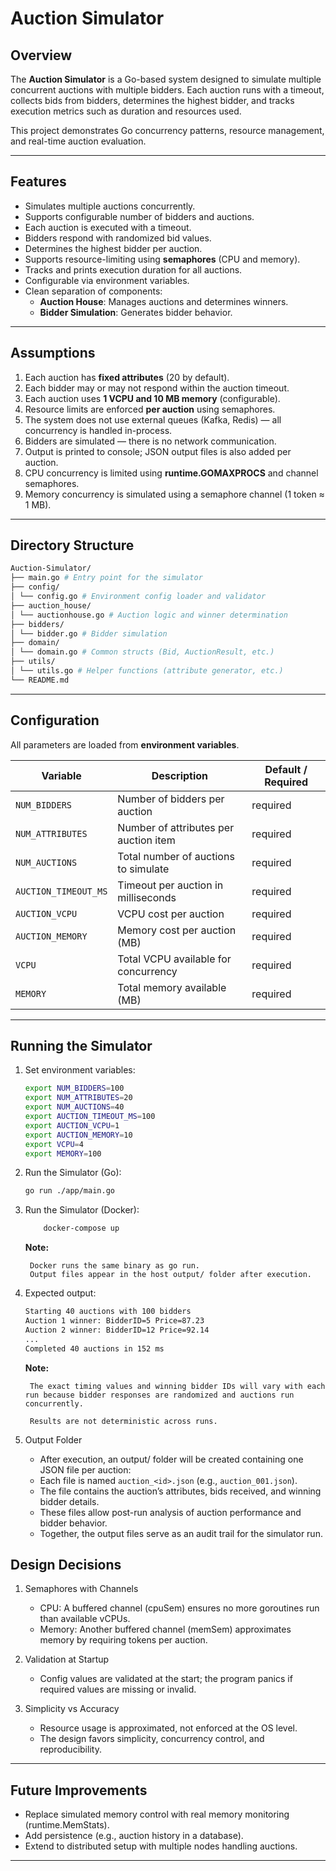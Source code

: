 # Auction Simulator

## Overview

The **Auction Simulator** is a Go-based system designed to simulate multiple concurrent auctions with multiple bidders. Each auction runs with a timeout, collects bids from bidders, determines the highest bidder, and tracks execution metrics such as duration and resources used.  

This project demonstrates Go concurrency patterns, resource management, and real-time auction evaluation.

---

## Features

- Simulates multiple auctions concurrently.  
- Supports configurable number of bidders and auctions.  
- Each auction is executed with a timeout.  
- Bidders respond with randomized bid values.  
- Determines the highest bidder per auction.  
- Supports resource-limiting using **semaphores** (CPU and memory).  
- Tracks and prints execution duration for all auctions.  
- Configurable via environment variables.  
- Clean separation of components:  
  - **Auction House**: Manages auctions and determines winners.  
  - **Bidder Simulation**: Generates bidder behavior.  

---

## Assumptions

1. Each auction has **fixed attributes** (20 by default).  
2. Each bidder may or may not respond within the auction timeout.  
3. Each auction uses **1 VCPU and 10 MB memory** (configurable).  
4. Resource limits are enforced **per auction** using semaphores.  
5. The system does not use external queues (Kafka, Redis) — all concurrency is handled in-process.  
6. Bidders are simulated — there is no network communication.  
7. Output is printed to console; JSON output files is also added per auction.  
8. CPU concurrency is limited using **runtime.GOMAXPROCS** and channel semaphores.  
9. Memory concurrency is simulated using a semaphore channel (1 token ≈ 1 MB).  

---

## Directory Structure

```bash
Auction-Simulator/
├── main.go # Entry point for the simulator
├── config/
│ └── config.go # Environment config loader and validator
├── auction_house/
│ └── auctionhouse.go # Auction logic and winner determination
├── bidders/
│ └── bidder.go # Bidder simulation
├── domain/
│ └── domain.go # Common structs (Bid, AuctionResult, etc.)
├── utils/
│ └── utils.go # Helper functions (attribute generator, etc.)
└── README.md
```

---

## Configuration

All parameters are loaded from **environment variables**.  

| Variable               | Description                                    | Default / Required |
|------------------------|-----------------------------------------------|------------------|
| `NUM_BIDDERS`          | Number of bidders per auction                 | required         |
| `NUM_ATTRIBUTES`       | Number of attributes per auction item         | required         |
| `NUM_AUCTIONS`         | Total number of auctions to simulate          | required         |
| `AUCTION_TIMEOUT_MS`   | Timeout per auction in milliseconds           | required         |
| `AUCTION_VCPU`         | VCPU cost per auction                          | required         |
| `AUCTION_MEMORY`       | Memory cost per auction (MB)                  | required         |
| `VCPU`                 | Total VCPU available for concurrency          | required         |
| `MEMORY`               | Total memory available (MB)                   | required         |

---

## Running the Simulator

1. Set environment variables:

    ```bash
    export NUM_BIDDERS=100
    export NUM_ATTRIBUTES=20
    export NUM_AUCTIONS=40
    export AUCTION_TIMEOUT_MS=100
    export AUCTION_VCPU=1
    export AUCTION_MEMORY=10
    export VCPU=4
    export MEMORY=100
    ```
2.  Run the Simulator (Go):

    ```bash
    go run ./app/main.go
    ```

3. Run the Simulator (Docker):

    ```bash
        docker-compose up
    ```


    **Note:**

        Docker runs the same binary as go run.
        Output files appear in the host output/ folder after execution.

4. Expected output:

    ```bash
    Starting 40 auctions with 100 bidders
    Auction 1 winner: BidderID=5 Price=87.23
    Auction 2 winner: BidderID=12 Price=92.14
    ...
    Completed 40 auctions in 152 ms
    ```
    **Note:**

        The exact timing values and winning bidder IDs will vary with each run because bidder responses are randomized and auctions run concurrently.

        Results are not deterministic across runs.

5. Output Folder

    - After execution, an output/ folder will be created containing one JSON file per auction:
    - Each file is named `auction_<id>.json` (e.g., `auction_001.json`).
    - The file contains the auction’s attributes, bids received, and winning bidder details.
    - These files allow post-run analysis of auction performance and bidder behavior.
    - Together, the output files serve as an audit trail for the simulator run.

## Design Decisions
1. Semaphores with Channels

    - CPU: A buffered channel (cpuSem) ensures no more goroutines run than available vCPUs.
    - Memory: Another buffered channel (memSem) approximates memory by requiring tokens per auction.

2. Validation at Startup

    - Config values are validated at the start; the program panics if required values are missing or invalid.

3. Simplicity vs Accuracy

    - Resource usage is approximated, not enforced at the OS level.
    - The design favors simplicity, concurrency control, and reproducibility.
---

## Future Improvements
   - Replace simulated memory control with real memory monitoring (runtime.MemStats).
   - Add persistence (e.g., auction history in a database).
   - Extend to distributed setup with multiple nodes handling auctions.
---